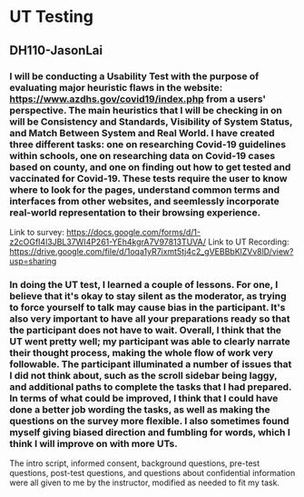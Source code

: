 # UT Testing
##  DH110-JasonLai
### I will be conducting a Usability Test with the purpose of evaluating major heuristic flaws in the website: https://www.azdhs.gov/covid19/index.php from a users' perspective. The main heuristics that I will be checking in on will be Consistency and Standards, Visibility of System Status, and Match Between System and Real World. I have created three different tasks: one on researching Covid-19 guidelines within schools, one on researching data on Covid-19 cases based on county, and one on finding out how to get tested and vaccinated for Covid-19. These tests require the user to know where to look for the pages, understand common terms and interfaces from other websites, and seemlessly incorporate real-world representation to their browsing experience.

Link to survey: https://docs.google.com/forms/d/1-z2cOGfI4l3JBL37WI4P261-YEh4kgrA7V97813TUVA/
Link to UT Recording: https://drive.google.com/file/d/1oqa1yR7ixmt5tj4c2_gVEBBbKlZVv8lD/view?usp=sharing

### In doing the UT test, I learned a couple of lessons. For one, I believe that it's okay to stay silent as the moderator, as trying to force yourself to talk may cause bias in the participant. It's also very important to have all your preparations ready so that the participant does not have to wait. Overall, I think that the UT went pretty well; my participant was able to clearly narrate their thought process, making the whole flow of work very followable. The participant illuminated a number of issues that I did not think about, such as the scroll sidebar being laggy, and additional paths to complete the tasks that I had prepared. In terms of what could be improved, I think that I could have done a better job wording the tasks, as well as making the questions on the survey more flexible. I also sometimes found myself giving biased direction and fumbling for words, which I think I will improve on with more UTs.

The intro script, informed consent, background questions, pre-test questions, post-test questions, and questions about confidential information were all given to me by the instructor, modified as needed to fit my task.
